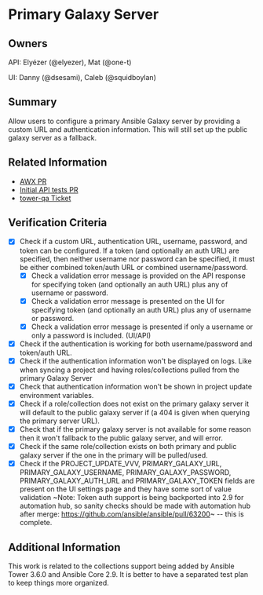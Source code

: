 # Primary Galaxy Server

## Owners

API: Elyézer (@elyezer), Mat (@one-t)

UI: Danny (@dsesami), Caleb (@squidboylan)

## Summary

Allow users to configure a primary Ansible Galaxy server by providing a custom
URL and authentication information. This will still set up the public galaxy
server as a fallback.

## Related Information

- [AWX PR](https://github.com/ansible/awx/pull/4589)
- [Initial API tests PR](https://github.com/ansible/tower-qa/pull/4005)
- [tower-qa Ticket](https://github.com/ansible/tower-qa/issues/4018)

## Verification Criteria

- [x] Check if a custom URL, authentication URL, username, password, and token can be configured. If a token (and optionally an auth URL) are specified, then neither username nor password can be specified, it must be either combined token/auth URL or combined username/password. 
  - [x] Check a validation error message is provided on the API response for specifying token (and optionally an auth URL) plus any of username or password.
  - [x] Check a validation error message is presented on the UI for specifying token (and optionally an auth URL) plus any of username or password.
  - [x] Check a validation error message is presented if only a username or only a password is included. (UI/API)
- [x] Check if the authentication is working for both username/password and token/auth URL.
- [x] Check if the authentication information won't be displayed on logs. Like when syncing a project and having roles/collections pulled from the primary Galaxy Server
- [x] Check that authentication information won't be shown in project update environment variables.
- [x] Check if a role/collection does not exist on the primary galaxy server it will default to the public galaxy server if (a 404 is given when querying the primary server URL).
- [x] Check that if the primary galaxy server is not available for some reason then it won't fallback to the public galaxy server, and will error.
- [x] Check if the same role/collection exists on both primary and public galaxy server if the one in the primary will be pulled/used.
- [x] Check if the PROJECT_UPDATE_VVV, PRIMARY_GALAXY_URL, PRIMARY_GALAXY_USERNAME, PRIMARY_GALAXY_PASSWORD, PRIMARY_GALAXY_AUTH_URL and PRIMARY_GALAXY_TOKEN fields are present on the UI settings page and they have some sort of value validation
~Note: Token auth support is being backported into 2.9 for automation hub, so sanity checks should be made with automation hub after merge: https://github.com/ansible/ansible/pull/63200~ -- this is complete.

## Additional Information

This work is related to the collections support being added by Ansible Tower
3.6.0 and Ansible Core 2.9. It is better to have a separated test plan to keep
things more organized.
